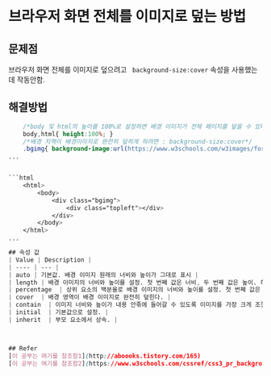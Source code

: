 # 브라우저 화면 전체를 이미지로 덮는 방법

## 문제점
브라우저 화면 전체를 이미지로 덮으려고 ` background-size:cover` 속성을 사용했는데 작동안함.


## 해결방법
```css
	/*body 및 html의 높이를 100%로 설정하면 배경 이미지가 전체 페이지를 덮을 수 있다*/
	body,html{ height:100%; }
	/*배경 지역이 배경이미지로 완전히 덮히게 하려면 : background-size:cover*/
	.bgimg{ background-image:url(https://www.w3schools.com/w3images/forestbridge.jpg); height:100%; background-position:center;  background-size:cover; }
,,,


```html
	<html>
		<body>
			<div class="bgimg">
				<div class="topleft"></div>
			</div>
		</body>
	</html>
,,,

## 속성 값
| Value | Description |
| ---- | --- |
| auto | 기본값. 배경 이미지 원래의 너비와 높이가 그대로 표시 |
| length | 배경 이미지의 너비와 높이를 설정. 첫 번째 값은 너비, 두 번째 값은 높이. 하나의 값만 주어지면 두 번째 값은 "auto"로 설정됨. |
| percentage  | 상위 요소의 백분율로 배경 이미지의 너비와 높이를 설정. 첫 번째 값은 너비를 설정하고 두 번째 값은 높이를 설정한다. 하나의 값만 주어지면 두 번째 값은 "auto"로 설정됨. |
| cover  | 배경 영역이 배경 이미지로 완전히 덮힌다. |
| contain  | 이미지 너비와 높이가 내용 안졲에 들어갈 수 있도록 이미지를 가장 크게 조절함.|
| initial  | 기본값으로 설정. |
| inherit  | 부모 요소에서 상속. |



## Refer
[이 공부는 여기를 참조함1](http://aboooks.tistory.com/165)
[이 공부는 여기를 참조함2](https://www.w3schools.com/cssref/css3_pr_background-size.asp)
